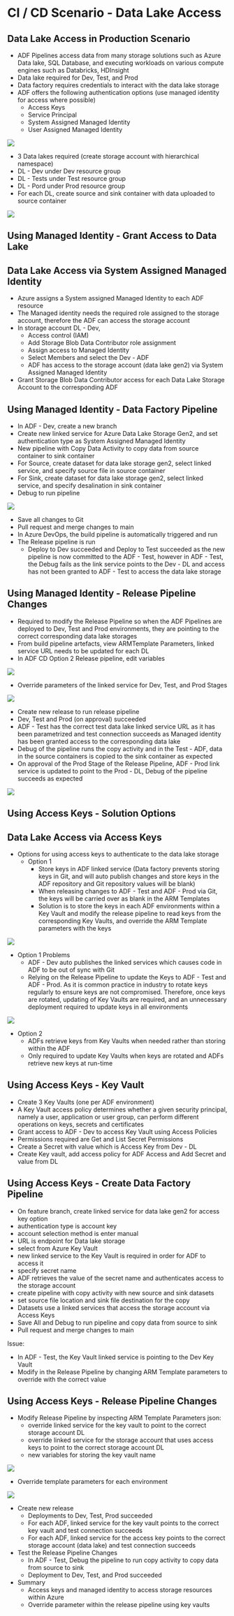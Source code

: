 # CI / CD Scenario - Data Lake Access

## Data Lake Access in Production Scenario
- ADF Pipelines access data from many storage solutions such as Azure Data lake, SQL Database, and executing workloads on various compute engines such as Databricks, HDInsight
- Data lake required for Dev, Test, and Prod
- Data factory requires credentials to interact with the data lake storage
- ADF offers the following authentication options (use managed identity for access where possible)
  - Access Keys
  - Service Principal
  - System Assigned Managed Identity
  - User Assigned Managed Identity

<img src="Docs/datalake.png">

- 3 Data lakes required (create storage account with hierarchical namespace)
- DL - Dev under Dev resource group
- DL - Tests under Test resource group
- DL - Pord under Prod resource group
- For each DL, create source and sink container with data uploaded to source container

<img src="Docs/datalake_setup.png">

## Using Managed Identity - Grant Access to Data Lake

## Data Lake Access via System Assigned Managed Identity
- Azure assigns a System assigned Managed Identity to each ADF resource
- The Managed identity needs the required role assigned to the storage account, therefore the ADF can access the storage account
- In storage account DL - Dev,
  - Access control (IAM)
  - Add Storage Blob Data Contributor role assignment
  - Assign access to Managed Identity
  - Select Members and select the Dev - ADF
  - ADF has access to the storage account (data lake gen2) via System Assigned Managed Identity
- Grant Storage Blob Data Contributor access for each Data Lake Storage Account to the corresponding ADF

## Using Managed Identity - Data Factory Pipeline
- In ADF - Dev, create a new branch
- Create new linked service for Azure Data Lake Storage Gen2, and set authentication type as System Assigned Managed Identity
- New pipeline with Copy Data Activity to copy data from source container to sink container
- For Source, create dataset for data lake storage gen2, select linked service, and specify source file in source container
- For Sink, create dataset for data lake storage gen2, select linked service, and specify desalination in sink container
- Debug to run pipeline

<img src="Docs/pipeline_system_managed_identity.png">

- Save all changes to Git
- Pull request and merge changes to main
- In Azure DevOps, the build pipeline is automatically triggered and run
- The Release pipeline is run
  - Deploy to Dev succeeded and Deploy to Test succeeded as the new pipeline is now committed to the ADF - Test, however in ADF - Test, the Debug fails as the link service points to the Dev - DL and access has not been granted to ADF - Test to access the data lake storage

## Using Managed Identity - Release Pipeline Changes
- Required to modify the Release Pipeline so when the ADF Pipelines are deployed to Dev, Test and Prod environments, they are pointing to the correct corresponding data lake storages
- From build pipeline artefacts, view ARMTemplate Parameters, linked service URL needs to be updated for each DL
- In ADF CD Option 2 Release pipeline, edit variables

<img src="Docs/variables.png">

- Override parameters of the linked service for Dev, Test, and Prod Stages

<img src="Docs/override_param.png">


- Create new release to run release pipeline
- Dev, Test and Prod (on approval) succeeded
- ADF - Test has the correct test data lake linked service URL as it has been parametrized and test connection succeeds as Managed identity has been granted access to the corresponding data lake
- Debug of the pipeline runs the copy activity and in the Test - ADF, data in the source containers is copied to the sink container as expected
- On approval of the Prod Stage of the Release Pipeline, ADF - Prod link service is updated to point to the Prod - DL, Debug of the pipeline succeeds as expected

<img src="Docs/release_pipeline.png">

## Using Access Keys - Solution Options

## Data Lake Access via Access Keys
- Options for using access keys to authenticate to the data lake storage
  - Option 1
    - Store keys in ADF linked service (Data factory prevents storing keys in Git, and will auto publish changes and store keys in the ADF repository and Git repository values will be blank)
    - When releasing changes to ADF - Test and ADF - Prod via Git, the keys will be carried over as blank in the ARM Templates
    - Solution is to store the keys in each ADF environments within a Key Vault and modify the release pipeline to read keys from the corresponding Key Vaults, and override the ARM Template parameters with the keys

<img src="Docs/key_1.png">

  - Option 1 Problems
    - ADF - Dev auto publishes the linked services which causes code in ADF to be out of sync with Git
    - Relying on the Release Pipeline to update the Keys to ADF - Test and ADF - Prod. As it is common practice in industry to rotate keys regularly to ensure keys are not compromised. Therefore, once keys are rotated, updating of Key Vaults are required, and an unnecessary deployment required to update keys in all environments

<img src="Docs/key_2.png">

- Option 2
  -  ADFs retrieve keys from Key Vaults when needed rather than storing within the ADF
  - Only required to update Key Vaults when keys are rotated and ADFs retrieve new keys at run-time


## Using Access Keys - Key Vault
- Create 3 Key Vaults (one per ADF environment)
- A Key Vault access policy determines whether a given security principal, namely a user, application or user group, can perform different operations on keys, secrets and certificates
- Grant access to ADF - Dev to access Key Vault using Access Policies
- Permissions required are Get and List Secret Permissions
- Create a Secret with value which is Access Key from Dev - DL
- Create Key vault, add access policy for ADF Access and Add Secret and value from DL

## Using Access Keys - Create Data Factory Pipeline
- On feature branch, create linked service for data lake gen2 for access key option
- authentication type is account key
- account selection method is enter manual
- URL is endpoint for Data lake storage
- select from Azure Key Vault
- new linked service to the Key Vault is required in order for ADF to access it
- specify secret name
- ADF retrieves the value of the secret name and authenticates access to the storage account
- create pipeline with copy activity with new source and sink datasets
- set source file location and sink file destination for the copy
- Datasets use a linked services that access the storage account via Access Keys
- Save All and Debug to run pipeline and copy data from source to sink
- Pull request and merge changes to main

Issue:
- In ADF - Test, the Key Vault linked service is pointing to the Dev Key Vault
- Modify in the Release Pipeline by changing ARM Template parameters to override with the correct value

## Using Access Keys - Release Pipeline Changes
- Modify Release Pipeline by inspecting ARM Template Parameters json:
  - override linked service for the key vault to point to the correct storage account DL
  - override linked service for the storage account that uses access keys to point to the correct storage account DL
  - new variables for storing the key vault name

<img src="Docs/variables2.png">

- Override template parameters for each environment

<img src="Docs/override_param2.png">

- Create new release
  - Deployments to Dev, Test, Prod succeeded
  - For each ADF, linked service for the key vault points to the correct key vault and test connection succeeds
  - For each ADF, linked service for the access key points to the correct storage account (data lake) and test connection succeeds
- Test the Release Pipeline Changes
  - In ADF - Test, Debug the pipeline to run copy activity to copy data from source to sink
  - Deployment to Dev, Test, and Prod succeeded
- Summary
  - Access keys and managed identity to access storage resources within Azure
  - Override parameter within the release pipeline using key vaults

